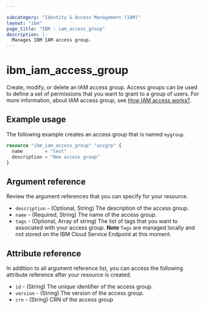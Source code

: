 ```yaml
---

subcategory: "Identity & Access Management (IAM)"
layout: "ibm"
page_title: "IBM : iam_access_group"
description: |-
  Manages IBM IAM access group.
---
```


# ibm_iam_access_group

Create, modify, or delete an IAM access group. Access groups can be used to define a set of permissions that you want to grant to a group of users. For more information, about IAM access group, see [How IAM access works?](https://cloud.ibm.com/docs/account?topic=account-account_setup#how_access).

## Example usage
The following example creates an access group that is named `mygroup`. 

```terraform
resource "ibm_iam_access_group" "accgrp" {
  name        = "test"
  description = "New access group"
}
```

## Argument reference
Review the argument references that you can specify for your resource. 
 
- `description` - (Optional, String) The description of the access group.
- `name` - (Required, String) The name of the access group.
- `tags` - (Optional, Array of string) The list of tags that you want to associated with your access group.
  **Note** `Tags` are managed locally and not stored on the IBM Cloud Service Endpoint at this moment.

## Attribute reference
In addition to all argument reference list, you can access the following attribute reference after your resource is created.

- `id` - (String) The unique identifier of the access group.
- `version` - (String) The version of the access group.
- `crn` - (String) CRN of the access group
